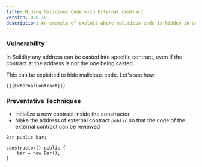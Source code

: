 ```yaml
---
title: Hiding Malicious Code with External Contract
version: 0.6.10
description: An example of exploit where malicious code is hidden in an external contract in Solidity
---
```


### Vulnerability

In Solidity any address can be casted into specific contract,
even if the contract at the address is not the one being casted.

This can be exploited to hide malicious code. Let's see how.

```solidity
{{{ExternalContract}}}
```

### Preventative Techniques

- Initialize a new contract inside the constructor
- Make the address of external contract `public` so that the code of the
  external contract can be reviewed

```solidity
Bar public bar;

constructor() public {
    bar = new Bar();
}
```
